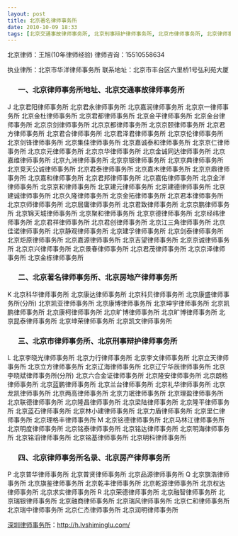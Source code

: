```yaml
---
layout: post
title: 北京著名律师事务所
date: 2010-10-09 18:33
tags: [北京交通事故律师事务所, 北京刑事辩护律师事务所, 北京市律师事务所, 北京律师事务所名录, 北京律师事务所地址, 北京律师在线咨询, 北京房产律师事务所, 北京房地产律师事务所]
---
```

北京律师：王旭(10年律师经验)
律师咨询：15510558634

执业律所：北京市华洋律师事务所
联系地址：北京市丰台区六里桥1号弘利苑大厦
<ol>
<h3>一、北京律师事务所地址、北京交通事故律师事务所</h3>
</ol>
J
北京君阳律师事务所
北京君永律师事务所
北京嘉润律师事务所
北京京一律师事务所
北京金杜律师事务所
北京君都律师事务所
北京金平律师事务所
北京金台律师事务所
北京京剑律师事务所
北京京都律师事务所
北京京颐律师事务所
北京君方律师事务所
北京君合律师事务所
北京君泽君律师事务所
北京京伦律师事务所
北京剑锋律师事务所
北京集佳律师事务所
北京嘉诚泰和律师事务所
北京京仁律师事务所
北京京元律师事务所
北京京华律师事务所
北京金诚同达律师事务所
北京嘉维律师事务所
北京九洲律师事务所
北京京银律师事务所
北京京典律师事务所
北京竞天公诚律师事务所
北京君泰律师事务所
北京嘉木律师事务所
北京京鼎律师事务所
北京嘉和律师事务所
北京君邦律师事务所
北京嘉佑律师事务所
北京金洋律师事务所
北京京和律师事务所
北京建元律师事务所
北京建德律师事务所
北京建诚律师事务所
北京久隆律师事务所
北京金拓律师事务所
北京君本律师事务所
北京京师律师事务所
北京居庸律师事务所
北京君致律师事务所
北京京鹏律师事务所
北京锦天城律师事务所
北京聚和律师事务所
北京京德律师事务所
北京经纬律师事务所
北京君祥律师事务所
北京君创律师事务所
北京江三角律师事务所
北京佳诺律师事务所
北京静观律师事务所
北京建孚律师事务所
北京剑泰律师事务所
北京炬原律师事务所
北京嘉源律师事务所
北京吉望律师事务所
北京京诚律师事务所
北京京兴律师事务所
北京景春律师事务所
北京君茂律师事务所
北京京泽律师事务所
北京金栋律师事务所
<ol>
<h3>二、北京著名律师事务所、北京房地产律师事务所</h3>
</ol>
K
北京科华律师事务所
北京康达律师事务所
北京科贝律师事务所
北京康盛律师事务所(分所)
北京凯亚律师事务所
北京康博律师事务所
北京坤宇律师事务所
北京凯鹏律师事务所
北京康柯律师事务所
北京旷博律师事务所
北京旷博律师事务所
北京昆泰律师事务所
北京坤荣律师事务所
北京凯文律师事务所
<ol>
<h3>三、北京市律师事务所、北京刑事辩护律师事务所</h3>
</ol>
L
北京李晓光律师事务所
北京力行律师事务所
北京李文律师事务所
北京立天律师事务所
北京立方律师事务所
北京辽海律师事务所
北京辽宁华辰律师事务所
北京李晓斌律师事务所(分所)
北京六合金证律师事务所
北京隆安律师事务所
北京朗格律师事务所
北京蓝鹏律师事务所
北京兰台律师事务所
北京礼华律师事务所
北京龙凯律师事务所
北京两高律师事务所
北京力珉律师事务所
北京理盈律师事务所
北京联德律师事务所
北京隆昌律师事务所
北京梁陆律师事务所
北京隆平律师事务所
北京蓝石律师事务所
北京林小建律师事务所
北京力盾律师事务所
北京里仁律师事务所
北京理格丰律师事务所
M
北京铭德律师事务所
北京马林江律师事务所
北京明度律师事务所
北京铭泰律师事务所
北京铭达律师事务所
北京明海律师事务所
北京铭滔律师事务所
北京铭基律师事务所
北京明科律师事务所
<ol>
<h3>四、北京律师事务所名录、北京房产律师事务所</h3>
</ol>
P
北京普华律师事务所
北京普贤律师事务所
北京品源律师事务所
Q
北京旗浩律师事务所
北京旗鉴律师事务所
北京乾丰律师事务所
北京乾源律师事务所
北京权达律师事务所
北京求实律师事务所
R
北京荣德律师事务所
北京融智律师事务所
北京瑞银律师事务所
北京融商律师事务所
北京瑞风律师事务所
北京仁和律师事务所
北京瑞中律师事务所
北京仁杰律师事务所
北京润明律师事务所

<a href="http://h.lvshiminglu.com/">深圳律师事务所</a>：<a href="http://h.lvshiminglu.com/">http://h.lvshiminglu.com/</a>

